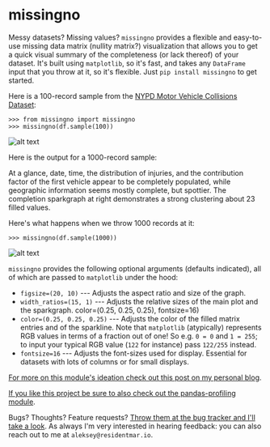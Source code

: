 # missingno

Messy datasets? Missing values? `missingno` provides a flexible and easy-to-use missing data matrix (nullity matrix?)
visualization that allows you to get a quick visual summary of the completeness (or lack thereof) of your dataset.
It's built using `matplotlib`, so it's fast, and takes any `DataFrame` input that you throw at it, so it's flexible.
Just `pip install missingno` to get started.

Here is a 100-record sample from the [NYPD Motor Vehicle Collisions Dataset](https://data.cityofnewyork.us/Public-Safety/NYPD-Motor-Vehicle-Collisions/h9gi-nx95):

    >>> from missingno import missingno
    >>> missingno(df.sample(100))

![alt text][one_hundred]

Here is the output for a 1000-record sample:

At a glance, date, time, the distribution of injuries, and the contribution factor of the first vehicle appear to be
completely populated, while geographic information seems mostly complete, but spottier. The completion sparkgraph at
right demonstrates a strong clustering about 23 filled values.

Here's what happens when we throw 1000 records at it:

    >>> missingno(df.sample(1000))

![alt text][one_thousand]

[one_hundred]: http://www.residentmar.io/static/post_assets/missingno/missingno_one_hundred.png
[one_thousand]: http://www.residentmar.io/static/post_assets/missingno/missingno_one_thousand.png

`missingno` provides the following optional arguments (defaults indicated), all of which are passed to `matplotlib`
under the hood:

* `figsize=(20, 10)` --- Adjusts the aspect ratio and size of the graph.
* `width_ratios=(15, 1)` --- Adjusts the relative sizes of the main plot and the sparkgraph. color=(0.25, 0.25, 0.25),
fontsize=16)
* `color=(0.25, 0.25, 0.25)` --- Adjusts the color of the filled matrix entries and of the sparkline. Note that
`matplotlib` (atypically) represents RGB values in terms of a fraction out of one! So e.g. `0 = 0` and `1 = 255`; to
input your typical RGB value (`122` for instance) pass `122/255` instead.
* `fontsize=16` --- Adjusts the font-sizes used for display. Essential for datasets with lots of columns or for small
displays.

[For more on this module's ideation check out this post on my personal blog](http://www.residentmar.io/2016/03/28/missingno.html).

[If you like this project be sure to also check out the pandas-profiling module](https://github.com/JosPolfliet/pandas-profiling).

Bugs? Thoughts? Feature requests? [Throw them at the bug tracker and I'll take a look](https://github.com/ResidentMario/missingno/issues).
As always I'm very interested in hearing feedback: you can also reach out to me at `aleksey@residentmar.io`.